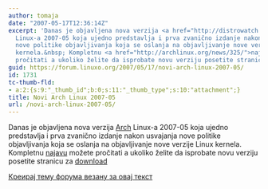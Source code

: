 ```yaml
---
author: tomaja
date: "2007-05-17T12:36:14Z"
excerpt: 'Danas je objavljena nova verzija <a href="http://distrowatch.com/arch">Arch</a>
  Linux-a 2007-05 koja ujedno predstavlja i prva zvanično izdanje nakon usvajanja
  nove politike objavljivanja koja se oslanja na objavljivanje nove verzije Linux
  kernela.&nbsp; Kompletnu <a href="http://archlinux.org/news/325/">najavu</a> možete
  pročitati a ukoliko želite da isprobate novu verziju posetite stranicu za <a href="http://archlinux.org/download/">download</a> '
guid: https://forum.linuxo.org/2007/05/17/novi-arch-linux-2007-05/
id: 1731
tc-thumb-fld:
- a:2:{s:9:"_thumb_id";b:0;s:11:"_thumb_type";s:10:"attachment";}
title: Novi Arch Linux 2007-05
url: /novi-arch-linux-2007-05/
---
```

Danas je objavljena nova verzija [Arch](http://distrowatch.com/arch) Linux-a 2007-05 koja ujedno predstavlja i prva zvanično izdanje nakon usvajanja nove politike objavljivanja koja se oslanja na objavljivanje nove verzije Linux kernela.&nbsp; Kompletnu [najavu](http://archlinux.org/news/325/) možete pročitati a ukoliko želite da isprobate novu verziju posetite stranicu za [download](http://archlinux.org/download/) <!--break-->

[Креирај тему форума везану за овај текст](https://linuxo.org/nova-tema-na-forumu/?se_pid=1731)